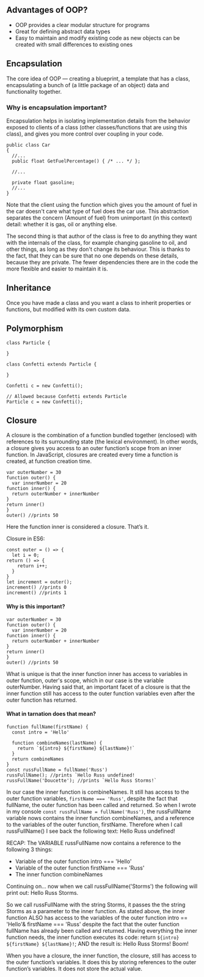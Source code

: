 ## Advantages of OOP?

- OOP provides a clear modular structure for programs
- Great for defining abstract data types
- Easy to maintain and modify existing code as new objects
  can be created with small differences to existing ones

## Encapsulation

The core idea of OOP — creating a blueprint, a template that has a class, encapsulating a
bunch of (a little package of an object) data and functionality together.

### Why is encapsulation important?

Encapsulation helps in isolating implementation details from the behavior exposed to clients of a class (other classes/functions that are using this class), and gives you more control over coupling in your code.

```
public class Car
{
  //...
  public float GetFuelPercentage() { /* ... */ };

  //...

  private float gasoline;
  //...
}
```

Note that the client using the function which gives you the amount of fuel in the car doesn't care what type of fuel does the car use. This abstraction separates the concern (Amount of fuel) from unimportant (in this context) detail: whether it is gas, oil or anything else.

The second thing is that author of the class is free to do anything they want with the internals of the class, for example changing gasoline to oil, and other things, as long as they don't change its behaviour. This is thanks to the fact, that they can be sure that no one depends on these details, because they are private. The fewer dependencies there are in the code the more flexible and easier to maintain it is.

## Inheritance

Once you have made a class and you want a class to inherit properties or functions, but modified
with its own custom data.

## Polymorphism

```
class Particle {

}

class Confetti extends Particle {

}

Confetti c = new Confetti();

// Allowed because Confetti extends Particle
Particle c = new Confetti();
```

## Closure

A closure is the combination of a function bundled together (enclosed) with references to its surrounding state (the lexical environment). In other words, a closure gives you access to an outer function’s scope from an inner function. In JavaScript, closures are created every time a function is created, at function creation time.

```
var outerNumber = 30
function outer() {
  var innerNumber = 20
function inner() {
  return outerNumber + innerNumber
}
return inner()
}
outer() //prints 50
```

Here the function inner is considered a closure. That’s it.

Closure in ES6:

```
const outer = () => {
  let i = 0;
return () => {
    return i++;
  }
}
let increment = outer();
increment() //prints 0
increment() //prints 1
```

#### Why is this important?

```
var outerNumber = 30
function outer() {
  var innerNumber = 20
function inner() {
  return outerNumber + innerNumber
}
return inner()
}
outer() //prints 50
```

What is unique is that the inner function inner has access to variables in outer function, outer's scope, which in our case is the variable outerNumber.
Having said that, an important facet of a closure is that the inner function still has access to the outer function variables even after the outer function has returned.

#### What in tarnation does that mean?

```
function fullName(firstName) {
  const intro = 'Hello'

  function combineNames(lastName) {
    return `${intro} ${firstName} ${lastName}!`
  }
  return combineNames
}
const russFullName = fullName('Russ')
russFullName(); //prints `Hello Russ undefined!
russFullName('Doucette'); //prints `Hello Russ Storms!`
```

In our case the inner function is combineNames. It still has access to the outer function variables, `firstName === 'Russ'`, despite the fact that fullName, the outer function has been called and returned.
So when I wrote in my console `const russFullName = fullName('Russ')`, the russFullName variable nows contains the inner function combineNames, and a reference to the variables of the outer function, firstName.
Therefore when I call russFullName() I see back the following text:
Hello Russ undefined!

RECAP: The VARIABLE russFullName now contains a reference to the following 3 things:

- Variable of the outer function intro === 'Hello'
- Variable of the outer function firstName === 'Russ'
- The inner function combineNames

Continuing on… now when we call russFullName('Storms') the following will print out:
Hello Russ Storms.

So we call russFullName with the string Storms, it passes the the string Storms as a parameter to the inner function.
As stated above, the inner function ALSO has access to the variables of the outer function intro == 'Hello'& firstName === 'Russ' despite the fact that the outer function fullName has already been called and returned.
Having everything the inner function needs, the inner function executes its code:
return `${intro} ${firstName} ${lastName}!`;
AND the result is:
Hello Russ Storms!
Boom!

When you have a closure, the inner function, the closure, still has access to the outer function’s variables. It does this by storing references to the outer function’s variables. It does not store the actual value.
